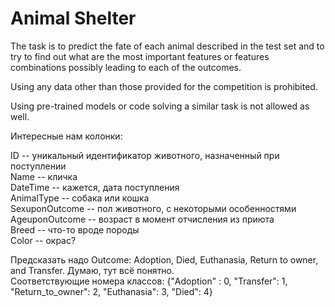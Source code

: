 # Animal Shelter
The task is to predict the fate of each animal described in the test set and to try to find out what are the most important features or features combinations possibly leading to each of the outcomes.

Using any data other than those provided for the competition is prohibited.

Using pre-trained models or code solving a similar task is not allowed as well.


Интересные нам колонки:

ID -- уникальный идентификатор животного, назначенный при поступлении  
Name -- кличка  
DateTime -- кажется, дата поступления  
AnimalType -- собака или кошка  
SexuponOutcome -- пол животного, с некоторыми особенностями  
AgeuponOutcome -- возраст в момент отчисления из приюта  
Breed -- что-то вроде породы  
Color -- окрас?  

Предсказать надо Outcome: Adoption, Died, Euthanasia, Return to owner, and Transfer. Думаю, тут всё понятно.  
Соответствующие номера классов: {"Adoption" : 0, "Transfer": 1, "Return_to_owner": 2, "Euthanasia": 3, "Died": 4}  
